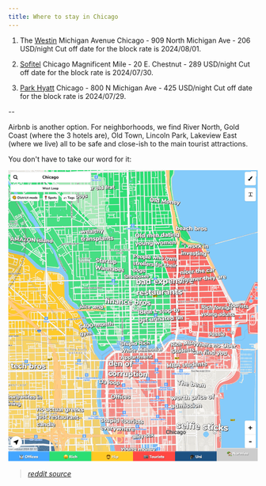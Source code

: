 ```yaml
---
title: Where to stay in Chicago
---
```


1. The [Westin](https://www.marriott.com/event-reservations/reservation-link.mi?id=1706111245071&key=GRP&app=resvlink) Michigan Avenue Chicago - 909 North Michigan Ave - 206 USD/night
Cut off date for the block rate is 2024/08/01.

2. [Sofitel](https://book.passkey.com/e/50766758) Chicago Magnificent Mile - 20 E. Chestnut - 289 USD/night
Cut off date for the block rate is 2024/07/30.

3. [Park Hyatt](https://www.hyatt.com/en-US/group-booking/CHIPH/G-CBW1) Chicago - 800 N Michigan Ave - 425 USD/night
Cut off date for the block rate is 2024/07/29.

--

Airbnb is another option. For neighborhoods, we find River North, Gold Coast (where the 3 hotels are), Old Town, Lincoln Park, Lakeview East (where we live) all to be safe and close-ish to the main tourist attractions. 

You don't have to take our word for it:

![hoodmap](./photos/hoodmap.png)
>*[reddit source](https://www.reddit.com/r/chicago/comments/1874hcf/ok_who_made_his_hilarious_map_describing_chicagos/)*
